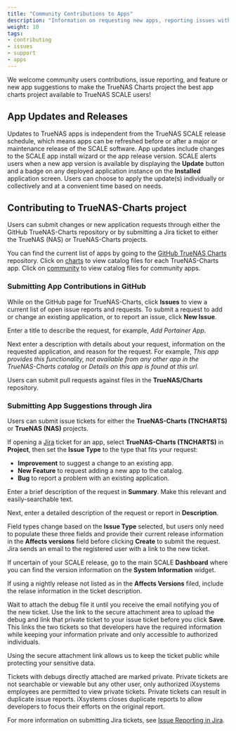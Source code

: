 ```yaml
---
title: "Community Contributions to Apps"
description: "Information on requesting new apps, reporting issues with or making changes to existing apps."
weight: 10
tags:
- contributing
- issues
- support
- apps
---
```


We welcome community users contributions, issue reporting, and feature or new app suggestions to make the TrueNAS Charts project the best app charts project available to TrueNAS SCALE users!

## App Updates and Releases
Updates to TrueNAS apps is independent from the TrueNAS SCALE release schedule, which means apps can be refreshed before or after a major or maintenance release of the SCALE software.
App updates include changes to the SCALE app install wizard or the app release version.
SCALE alerts users when a new app version is available by displaying the **Update** button and a badge on any deployed application instance on the **Installed** application screen.
Users can choose to apply the update(s) individually or collectively and at a convenient time based on needs.

## Contributing to TrueNAS-Charts project
Users can submit changes or new application requests through either the GitHub TrueNAS-Charts repository or by submitting a Jira ticket to either the TrueNAS (NAS) or TrueNAS-Charts projects.

You can find the current list of apps by going to the [GitHub TrueNAS Charts](https://github.com/truenas/charts) repository.
Click on [charts](https://github.com/truenas/charts/tree/master/charts) to view catalog files for each TrueNAS-Charts app.
Click on [community](https://github.com/truenas/charts/tree/master/community) to view catalog files for community apps.

### Submitting App Contributions in GitHub
While on the GitHub page for TrueNAS-Charts, click **Issues** to view a current list of open issue reports and requests.
To submit a request to add or change an existing application, or to report an issue, click **New Issue**.

Enter a title to describe the request, for example, *Add Portainer App*.

Next enter a description with details about your request, information on the requested application, and reason for the request.
For example, *This app provides this functionality, not available from any other app in the TrueNAS-Charts catalog* or *Details on this app is found at this url*.

Users can submit pull requests against files in  the **TrueNAS/Charts** repository.

### Submitting App Suggestions through Jira
Users can submit issue tickets for either the **TrueNAS-Charts (TNCHARTS)** or **TrueNAS (NAS)** projects.

If opening a [Jira](https://www.atlassian.com/software/jira) ticket for an app, select **TrueNAS-Charts (TNCHARTS)** in **Project**, then set the **Issue Type** to the type that fits your request:

* **Improvement** to suggest a change to an existing app.
* **New Feature** to request adding a new app to the catalog.
* **Bug** to report a problem with an existing application.

Enter a brief description of the request in **Summary**.
Make this relevant and easily-searchable text.

Next, enter a detailed description of the request or report in **Description**.

Field types change based on the **Issue Type** selected, but users only need to populate these three fields and provide their current release information in the **Affects versions** field before clicking **Create** to submit the request.
Jira sends an email to the registered user with a link to the new ticket. 

If uncertain of your SCALE release, go to the main SCALE **Dashboard** where you can find the version information on the **System Information** widget.

If using a nightly release not listed as in the **Affects Versions** filed, include the relase information in the ticket description.

Wait to attach the debug file it until you receive the email notifying you of the new ticket.
Use the link to the secure attachment area to upload the debug and link that private ticket to your issue ticket before you click **Save**.
This links the two tickets so that developers have the required information while keeping your information private and only accessible to authorized individuals.

Using the secure attachment link allows us to keep the ticket public while protecting your sensitive data.

Tickets with debugs directly attached are marked private.
Private tickets are not searchable or viewable but any other user, only authorized iXsystems employees are permitted to view private tickets.
Private tickets can result in duplicate issue reports.
iXsystems closes duplicate reports to allow developers to focus their efforts on the original report. 

For more information on submitting Jira tickets, see [Issue Reporting in Jira](https://www.truenas.com/docs/contributing/issuereporting/jiraissuereporting/).